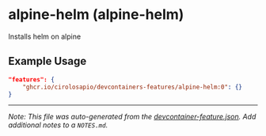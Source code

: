 
# alpine-helm (alpine-helm)

Installs helm on alpine

## Example Usage

```json
"features": {
    "ghcr.io/cirolosapio/devcontainers-features/alpine-helm:0": {}
}
```





---

_Note: This file was auto-generated from the [devcontainer-feature.json](https://github.com/cirolosapio/devcontainers-features/blob/main/src/alpine-helm/devcontainer-feature.json).  Add additional notes to a `NOTES.md`._
